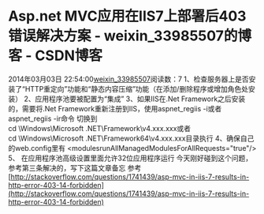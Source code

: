 # Asp.net MVC应用在IIS7上部署后403错误解决方案 - weixin_33985507的博客 - CSDN博客
2014年03月03日 22:54:00[weixin_33985507](https://me.csdn.net/weixin_33985507)阅读数：7
1、检查服务器上是否安装了“HTTP重定向”功能和“静态内容压缩”功能（在添加/删除程序或增加角色处安装）
2、应用程序池要被配置为“集成”
3、如果IIS在.Net Framework之后安装的，需要将.Net Framework重新注册到IIS，使用aspnet_regiis -i或者aspnet_regiis -ir命令
切换到cd \Windows\Microsoft .NET\Framework\v4.xxx.xxx或者cd \Windows\Microsoft .NET\Framework64\v4.xxx.xxx目录执行
4、确保自己的web.config里有
<modulesrunAllManagedModulesForAllRequests="true"/>
5、 在应用程序池高级设置里面允许32位应用程序运行
今天刚好碰到这个问题，参考第三条解决的，写下这篇文章备忘
参考
[http://stackoverflow.com/questions/1741439/asp-mvc-in-iis-7-results-in-http-error-403-14-forbidden](http://stackoverflow.com/questions/1741439/asp-mvc-in-iis-7-results-in-http-error-403-14-forbidden)
